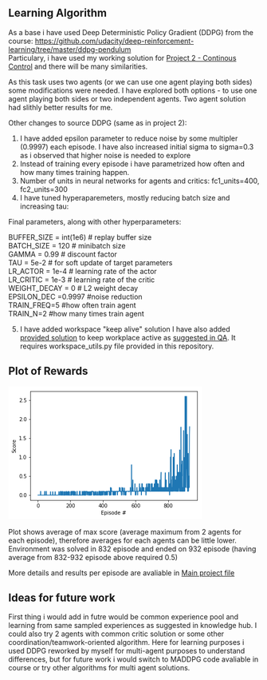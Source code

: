 ## Learning Algorithm

As a base i have used Deep Deterministic Policy Gradient (DDPG) from the course: https://github.com/udacity/deep-reinforcement-learning/tree/master/ddpg-pendulum  
Particulary, i have used my working solution for [Project 2 - Continous Control](https://github.com/gkowalik/ContinousControl) and there will be many similarities.
  
As this task uses two agents (or we can use one agent playing both sides) some modifications were needed. I have explored both options - to use one agent playing both sides or two independent agents. Two agent solution had slithly better results for me.  

Other changes to source DDPG (same as in project 2):  

1. I have added epsilon parameter to reduce noise by some multipler (0.9997) each episode.  I have also increased initial sigma to sigma=0.3 as i observed that higher noise is needed to explore 
2. Instead of training every episode i have parametrized how often and how many times training happen. 
3. Number of units in neural networks for agents and critics: fc1_units=400, fc2_units=300
4.  I have tuned hyperaparemeters, mostly reducing batch size and increasing tau:

Final parameters, along with other hyperparameters:    
  
BUFFER_SIZE = int(1e6)  # replay buffer size  
BATCH_SIZE = 120        # minibatch size  
GAMMA = 0.99           # discount factor  
TAU = 5e-2              # for soft update of target parameters  
LR_ACTOR = 1e-4         # learning rate of the actor  
LR_CRITIC = 1e-3        # learning rate of the critic  
WEIGHT_DECAY = 0        # L2 weight decay  
EPSILON_DEC =0.9997   #noise reduction  
TRAIN_FREQ=5     #how often train agent  
TRAIN_N=2      #how many times train agent  
  
5. I have added workspace "keep alive" solution I have also added  [provided solution](https://github.com/udacity/workspaces-student-support/tree/master/jupyter) to keep workplace active as [suggested in QA](https://knowledge.udacity.com/questions/61260). It requires workspace_utils.py file provided in this repository.

## Plot of Rewards
![Plot](https://raw.githubusercontent.com/gkowalik/Collaboration_and_Competition/master/plot.png "Plot")  

Plot shows average of max score (average maximum from 2 agents for each episode), therefore averages for each agents can be little lower.
Environment was solved in 832 episode and ended on 932  episode (having average from 832-932  episode above required 0.5)

More details and results per episode are avaliable in [Main project file](https://github.com/gkowalik/Collaboration_and_Competition/blob/master/Tennis.ipynb)


## Ideas for future work

First thing i would add in futre would be common experience pool and learning from same sampled experiences as suggested in knowledge hub. I could also try 2 agents with common critic solution or some other coordination/teamwork-oriented algorithm. Here for learning purposes i used DDPG reworked by myself for multi-agent purposes to understand differences, but for future work i would switch to MADDPG code avaliable in course or try other algorithms for multi agent solutions. 
